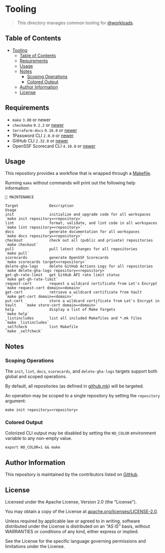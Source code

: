 # Tooling

> This directory manages common tooling for [@workloads](https://github.com/workloads).

## Table of Contents

<!-- TOC -->
* [Tooling](#tooling)
  * [Table of Contents](#table-of-contents)
  * [Requirements](#requirements)
  * [Usage](#usage)
  * [Notes](#notes)
    * [Scoping Operations](#scoping-operations)
    * [Colored Output](#colored-output)
  * [Author Information](#author-information)
  * [License](#license)
<!-- TOC -->

## Requirements

* `make` `3.80` or newer
* `checkmake` `0.2.2` or [newer](https://github.com/mrtazz/checkmake#installation)
* `terraform-docs` `0.16.0` or [newer](https://terraform-docs.io/user-guide/installation/)
* 1Password CLI `2.0.0` or [newer](https://1password.com/downloads/command-line/)
* GitHub CLI `2.32.0` or [newer](https://cli.github.com/)
* OpenSSF Scorecard CLI `4.10.0` or [newer](https://github.com/ossf/scorecard#scorecard-command-line-interface)

## Usage

This repository provides a workflow that is wrapped through a [Makefile](./Makefile).

Running `make` without commands will print out the following help information:

```text
🔧 MAINTENANCE

Target              Description                                                 Usage
init                initialize and upgrade code for all workspaces              `make init repository=<repository>`
lint                format, validate, and lint code in all workspaces           `make lint repository=<repository>`
docs                generate documentation for all workspaces                   `make docs repository=<repository>`
checkout            check out all (public and private) repositories             `make checkout`
pull                pull latest changes for all repositories                    `make pull`
scorecards          generate OpenSSF Scorecards                                 `make scorecards target=<repository>`
delete-gha-logs     delete GitHub Actions Logs for all repositories             `make delete-gha-logs repository=<repository>`
get-gh-rate-limit   get GitHub API rate limit status                            `make get-gh-rate-limit`
request-cert        request a wildcard certificate from Let's Encrypt           `make request-cert domain=<domain>`
get-cert            retrieve a wildcard certificate from Vault                  `make get-cert domain=<domain>`
put-cert            store a wildcard certificate from Let's Encrypt in Vault    `make store-cert domain=<domain>`
help                display a list of Make Targets                              `make help`
_listincludes       list all included Makefiles and *.mk files                  `make _listincludes`
_selfcheck          lint Makefile                                               `make _selfcheck`
```

## Notes

### Scoping Operations

The `init`, `lint`, `docs`, `scorecards`, and `delete-gha-logs` targets support both global and scoped operations.

By default, all repositories (as defined in [github.mk](./make/configs/github.mk)) will be targeted.

An operation may be scoped to a single repository by setting the `repository` argument:

```shell
make init repository=<repository>
```

### Colored Output

Colorized CLI output may be disabled by setting the `NO_COLOR` environment variable to any non-empty value.

```shell
export NO_COLOR=1 && make
```

## Author Information

This repository is maintained by the contributors listed on [GitHub](https://github.com/workloads/tooling/graphs/contributors).

## License

Licensed under the Apache License, Version 2.0 (the "License").

You may obtain a copy of the License at [apache.org/licenses/LICENSE-2.0](http://www.apache.org/licenses/LICENSE-2.0).

Unless required by applicable law or agreed to in writing, software distributed under the License is distributed on an _"AS IS"_ basis, without WARRANTIES or conditions of any kind, either express or implied.

See the License for the specific language governing permissions and limitations under the License.
